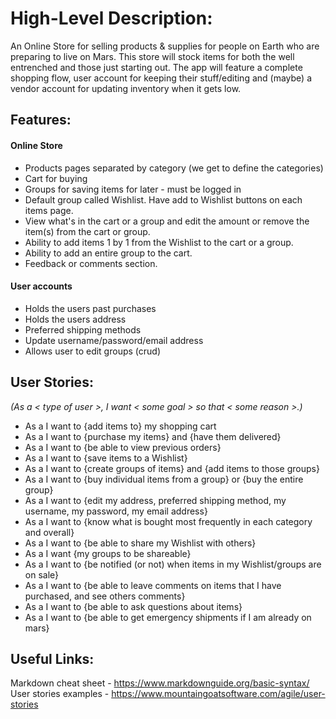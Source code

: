# High-Level Description:
An Online Store for selling products & supplies for people on Earth who are preparing to live on Mars. This store will stock items for both the well entrenched and those just starting out. The app will feature a complete shopping flow, user account for keeping their stuff/editing and (maybe) a vendor account for updating inventory when it gets low.



## Features:
#### Online Store
* Products pages separated by category (we get to define the categories)
* Cart for buying
* Groups for saving items for later - must be logged in
* Default group called Wishlist. Have add to Wishlist buttons on each items page.
* View what's in the cart or a group and edit the amount or remove the item(s) from the cart or group.
* Ability to add items 1 by 1 from the Wishlist to the cart or a group.
* Ability to add an entire group to the cart.
* Feedback or comments section.
#### User accounts
* Holds the users past purchases
* Holds the users address
* Preferred shipping methods
* Update username/password/email address
* Allows user to edit groups (crud)

## User Stories:
*(As a < type of user >, I want < some goal > so that < some reason >.)*
* As a <user> I want to {add items to} my shopping cart
* As a <user> I want to {purchase my items} and {have them delivered}
* As a <user> I want to {be able to view previous orders}
* As a <user> I want to {save items to a Wishlist}
* As a <user> I want to {create groups of items} and {add items to those groups}
* As a <user> I want to {buy individual items from a group} or {buy the entire group}
* As a <user> I want to {edit my address, preferred shipping method, my username, my password, my email address}
* As a <user> I want to {know what is bought most frequently in each category and overall}
* As a <user> I want to {be able to share my Wishlist with others}
* As a <user> I want {my groups to be shareable}
* As a <user> I want to {be notified (or not) when items in my Wishlist/groups are on sale}
* As a <user> I want to {be able to leave comments on items that I have purchased, and see others comments}
* As a <user> I want to {be able to ask questions about items}
* As a <user> I want to {be able to get emergency shipments if I am already on mars}

## Useful Links:
  Markdown cheat sheet - https://www.markdownguide.org/basic-syntax/  
  User stories examples - https://www.mountaingoatsoftware.com/agile/user-stories
  
